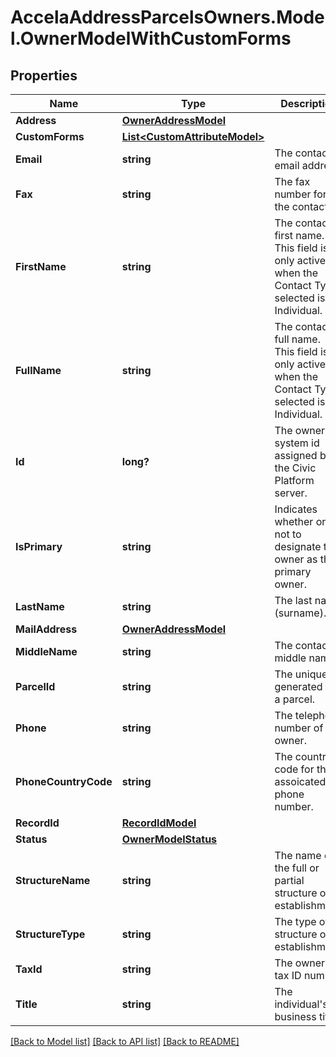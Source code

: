 # AccelaAddressParcelsOwners.Model.OwnerModelWithCustomForms
## Properties

Name | Type | Description | Notes
------------ | ------------- | ------------- | -------------
**Address** | [**OwnerAddressModel**](OwnerAddressModel.md) |  | [optional] 
**CustomForms** | [**List&lt;CustomAttributeModel&gt;**](CustomAttributeModel.md) |  | [optional] 
**Email** | **string** | The contact&#39;s email address. | [optional] 
**Fax** | **string** | The fax number for the contact. | [optional] 
**FirstName** | **string** | The contact&#39;s first name. This field is only active when the Contact Type selected is Individual. | [optional] 
**FullName** | **string** | The contact&#39;s full name. This field is only active when the Contact Type selected is Individual. | [optional] 
**Id** | **long?** | The owner system id assigned by the Civic Platform server. | [optional] 
**IsPrimary** | **string** | Indicates whether or not to designate the owner as the primary owner. | [optional] 
**LastName** | **string** | The last name (surname). | [optional] 
**MailAddress** | [**OwnerAddressModel**](OwnerAddressModel.md) |  | [optional] 
**MiddleName** | **string** | The contact&#39;s middle name. | [optional] 
**ParcelId** | **string** | The unique Id generated for a parcel. | [optional] 
**Phone** | **string** | The telephone number of the owner. | [optional] 
**PhoneCountryCode** | **string** | The country code for the assoicated phone number. | [optional] 
**RecordId** | [**RecordIdModel**](RecordIdModel.md) |  | [optional] 
**Status** | [**OwnerModelStatus**](OwnerModelStatus.md) |  | [optional] 
**StructureName** | **string** | The name of the full or partial structure or establishment. | [optional] 
**StructureType** | **string** | The type of structure or establishment | [optional] 
**TaxId** | **string** | The owner&#39;s tax ID number. | [optional] 
**Title** | **string** | The individual&#39;s business title. | [optional] 

[[Back to Model list]](../README.md#documentation-for-models) [[Back to API list]](../README.md#documentation-for-api-endpoints) [[Back to README]](../README.md)

